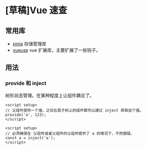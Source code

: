 # [草稿]Vue 速查

## 常用库

- [pinia](https://pinia.vuejs.org/) 存储管理库
- [vueuse](https://vueuse.org/) vue 扩展库，主要扩展了一些钩子。

## 用法

### provide 和 inject

树形状态管理。在某种程度上让组件耦合了。

```vue
<script setup>
// 父组件提供一个值，之后在其子树上的组件都可以通过 inject 获取这个值。
provide('a', 123);
</script>

<script setup>
// 必须确保在 父组件或者父组件的父组件提供了 a 的情况下，不然报错。
const a = inject('a');
</script>
```